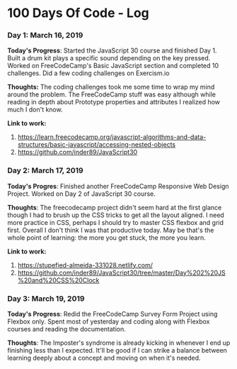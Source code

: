 # 100 Days Of Code - Log

### Day 1: March 16, 2019 

**Today's Progress**: Started the JavaScript 30 course and finished Day 1. Built a drum kit plays a specific sound depending on the key pressed.
Worked on FreeCodeCamp's Basic JavaScript section and completed 10 challenges.
Did a few coding challenges on Exercism.io


**Thoughts:** The coding challenges took me some time to wrap my mind around the problem. The FreeCodeCamp stuff was easy although while reading in depth about Prototype properties and attributes I realized how much I don't know. 

**Link to work:** 
1. https://learn.freecodecamp.org/javascript-algorithms-and-data-structures/basic-javascript/accessing-nested-objects
2. https://github.com/inder89/JavaScript30

### Day 2: March 17, 2019

**Today's Progres**: Finished another FreeCodeCamp Responsive Web Design Project. Worked on Day 2 of JavaScript 30 course.

**Thoughts**: The freecodecamp project didn't seem hard at the first glance though I had to brush up the CSS tricks to get all the layout aligned. I need more practice in CSS, perhaps I should try to master CSS flexbox and grid first. Overall I don't think I was that productive today. May be that's the whole point of learning: the more you get stuck, the more you learn. 

**Link to work:**
1. https://stupefied-almeida-331028.netlify.com/
2. https://github.com/inder89/JavaScript30/tree/master/Day%202%20JS%20and%20CSS%20Clock

### Day 3: March 19, 2019

**Today's Progress**: Redid the FreeCodeCamp Survey Form Project using Flexbox only. Spent most of yesterday and coding along with Flexbox courses and reading the documentation. 

**Thoughts**: The Imposter's syndrome is already kicking in whenever I end up finishing less than I expected. It'll be good if I can strike a balance between learning deeply about a concept and moving on when it's needed. 
